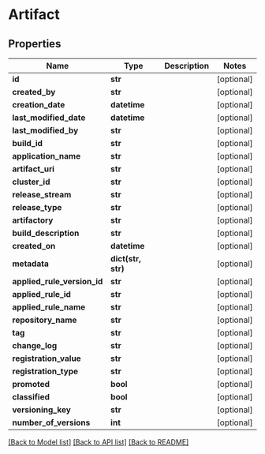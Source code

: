 # Artifact

## Properties
Name | Type | Description | Notes
------------ | ------------- | ------------- | -------------
**id** | **str** |  | [optional] 
**created_by** | **str** |  | [optional] 
**creation_date** | **datetime** |  | [optional] 
**last_modified_date** | **datetime** |  | [optional] 
**last_modified_by** | **str** |  | [optional] 
**build_id** | **str** |  | [optional] 
**application_name** | **str** |  | [optional] 
**artifact_uri** | **str** |  | [optional] 
**cluster_id** | **str** |  | [optional] 
**release_stream** | **str** |  | [optional] 
**release_type** | **str** |  | [optional] 
**artifactory** | **str** |  | [optional] 
**build_description** | **str** |  | [optional] 
**created_on** | **datetime** |  | [optional] 
**metadata** | **dict(str, str)** |  | [optional] 
**applied_rule_version_id** | **str** |  | [optional] 
**applied_rule_id** | **str** |  | [optional] 
**applied_rule_name** | **str** |  | [optional] 
**repository_name** | **str** |  | [optional] 
**tag** | **str** |  | [optional] 
**change_log** | **str** |  | [optional] 
**registration_value** | **str** |  | [optional] 
**registration_type** | **str** |  | [optional] 
**promoted** | **bool** |  | [optional] 
**classified** | **bool** |  | [optional] 
**versioning_key** | **str** |  | [optional] 
**number_of_versions** | **int** |  | [optional] 

[[Back to Model list]](../README.md#documentation-for-models) [[Back to API list]](../README.md#documentation-for-api-endpoints) [[Back to README]](../README.md)


